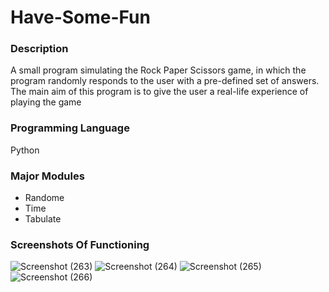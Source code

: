 # Have-Some-Fun
### Description
A small program simulating the Rock Paper Scissors game, in which the program randomly responds to the user with a pre-defined set of answers. The main aim of this program is to give the user a real-life experience of playing the game
### Programming Language
Python
### Major Modules
* Randome
* Time
* Tabulate
### Screenshots Of Functioning
![Screenshot (263)](https://user-images.githubusercontent.com/124439274/232096317-d769b6f5-930f-4540-9b78-4a0db1a8b7ef.png)
![Screenshot (264)](https://user-images.githubusercontent.com/124439274/232097509-c8c15c4b-1f82-49b6-85b9-58c255828760.png)
![Screenshot (265)](https://user-images.githubusercontent.com/124439274/232097530-98ba0ab5-afe5-4ac0-9feb-18560669d277.png)
![Screenshot (266)](https://user-images.githubusercontent.com/124439274/232097545-89cc76ae-5c4a-4de5-81dc-6e4f8199199e.png)
